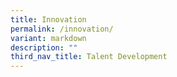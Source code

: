 ```yaml
---
title: Innovation
permalink: /innovation/
variant: markdown
description: ""
third_nav_title: Talent Development
---
```

